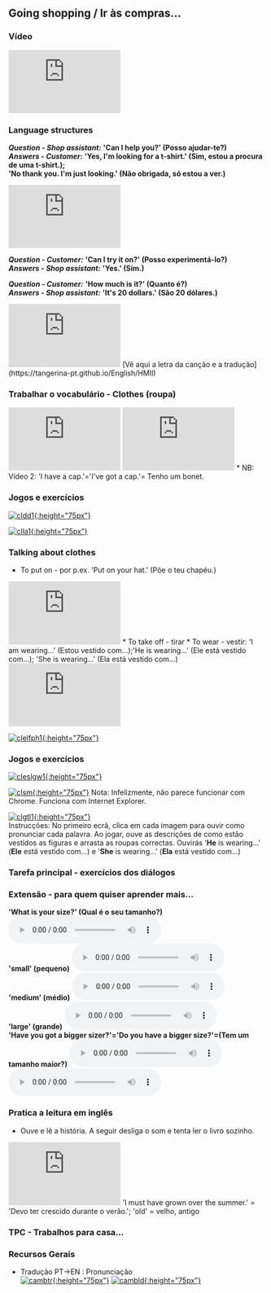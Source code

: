 ## Going shopping / Ir às compras...

### Vídeo 
<iframe width="220" height="124" src="https://www.youtube.com/embed/GiD96zZhunw" frameborder="0" allow="accelerometer; autoplay; encrypted-media; gyroscope; picture-in-picture" allowfullscreen></iframe>  

### Language structures

***Question - Shop assistant:*** **'Can I help you?' (Posso ajudar-te?)**  
***Answers - Customer:*** **'Yes, I'm looking for a t-shirt.' (Sim, estou a procura de uma t-shirt.);**   
**'No thank you. I'm just looking.' (Não obrigada, só estou a ver.)**  

<iframe width="220" height="124" src="https://www.youtube.com/embed/-qaHrzxuphU" frameborder="0" allow="accelerometer; autoplay; encrypted-media; gyroscope; picture-in-picture" allowfullscreen></iframe> 

***Question - Customer:*** **'Can I try it on?' (Posso experimentá-lo?)**  
***Answers - Shop assistant:*** **'Yes.' (Sim.)**  


***Question - Customer:*** **'How much is it?' (Quanto é?)**  
***Answers - Shop assistant:*** **'It's 20 dollars.' (São 20 dólares.)**  

<iframe width="220" height="124" src="https://www.youtube.com/embed/MLyFZyh7mM0" frameborder="0" allow="accelerometer; autoplay; encrypted-media; gyroscope; picture-in-picture" allowfullscreen></iframe>  
[Vê aqui a letra da canção e a tradução](https://tangerina-pt.github.io/English/HMII)  

### Trabalhar o vocabulário - Clothes (roupa) 

<iframe width="220" height="124" src="https://www.youtube.com/embed/taoCF1cKZSY" frameborder="0" allow="accelerometer; autoplay; encrypted-media; gyroscope; picture-in-picture" allowfullscreen></iframe>  <iframe width="220" height="124" src="https://www.youtube.com/embed/jNg3KuUFkxU" frameborder="0" allow="accelerometer; autoplay; encrypted-media; gyroscope; picture-in-picture" allowfullscreen></iframe>  
* NB: Vídeo 2: 'I have a cap.'='I've got a cap.'= Tenho um bonet.

### Jogos e exercícios

[![cldd1](https://1blockatatime.github.io/English/images/cldd1.PNG){:height="75px"}](https://www.digitaldialects.com/English/Clothes.htm)   

[![clla1](https://1blockatatime.github.io/English/images/clla1.PNG){:height="75px"}](https://learningapps.org/10043443)   



### Talking about clothes

* To put on - por p.ex. 'Put on your hat.' (Põe o teu chapéu.)  
<iframe width="220" height="124" src="https://www.youtube.com/embed/-jBfb33_KHU" frameborder="0" allow="accelerometer; autoplay; encrypted-media; gyroscope; picture-in-picture" allowfullscreen></iframe>  
* To take off - tirar  
* To wear - vestir: 'I am wearing...' (Estou vestido com...);'He is wearing...' (Ele está vestido com...); 'She is wearing...' (Ela está vestido com...)  
<iframe width="220" height="124" src="https://www.youtube.com/embed/_Y_fNXEu0tA" frameborder="0" allow="accelerometer; autoplay; encrypted-media; gyroscope; picture-in-picture" allowfullscreen></iframe>  

[![clelfph1](https://1blockatatime.github.io/English/images/clelfph1.PNG){:height="75px"}](https://en.islcollective.com/video-lessons/clothes-im-wearing)   

### Jogos e exercícios

[![cleslgw1](https://1blockatatime.github.io/English/images/cleslgw1.PNG){:height="75px"}](http://www.eslgamesworld.com/members/games/vocabulary/memoryaudio/clothes%20and%20color/index.html)   

[![clsm](https://1blockatatime.github.io/English/images/clsm.PNG){:height="75px"}](https://www.freddiesville.com/games/clothes-sentence-monkey-game/) Nota: Infelizmente, não parece funcionar com Chrome. Funciona com Internet Explorer.     

[![clgtl1](https://1blockatatime.github.io/English/images/clgtl1.PNG){:height="75px"}](https://www.gamestolearnenglish.com/clothes-game/)  
Instrucções: No primeiro ecrã, clica em cada imagem para ouvir como pronunciar cada palavra. Ao jogar, ouve as descrições de como estão vestidos as figuras e arrasta as roupas correctas. Ouvirás '**He** is wearing...' (**Ele** está vestido com...) e '**She** is wearing...' (**Ela** está vestido com...)    

### Tarefa principal - exercícios dos diálogos



### Extensão - para quem quiser aprender mais...

**'What is your size?' (Qual é o seu tamanho?)** <audio src="https://1blockatatime.github.io/English/audio/whatsize.mp3" controls preload></audio>   
**'small' (pequeno)** <audio src="https://1blockatatime.github.io/English/audio/small.mp3" controls preload></audio>    
**'medium' (médio)** <audio src="https://1blockatatime.github.io/English/audio/medium.mp3" controls preload></audio>      
**'large' (grande)** <audio src="https://1blockatatime.github.io/English/audio/large.mp3" controls preload></audio>    
**'Have you got a bigger sizer?'='Do you have a bigger size?'=(Tem um tamanho maior?)**
<audio src="https://1blockatatime.github.io/English/audio/gotbigger.mp3" controls preload></audio> <audio src="https://1blockatatime.github.io/English/audio/havebigger.mp3" controls preload></audio>    
   

### Pratica a leitura em inglês

* Ouve e lê a história. A seguir desliga o som e tenta ler o livro sozinho.  
<iframe width="220" height="124" src="https://www.youtube.com/embed/OLQ5soMUZqk" frameborder="0" allow="accelerometer; autoplay; encrypted-media; gyroscope; picture-in-picture" allowfullscreen></iframe>  
'I must have grown over the summer.' = 'Devo ter crescido durante o verão.'; 'old' = velho, antigo   

###  TPC - Trabalhos para casa...  


### Recursos Gerais  
* Tradução PT->EN  :  Pronunciação  
[![cambtr](https://1blockatatime.github.io/English/images/cambtr.PNG){:height="75px"}](https://dictionary.cambridge.org/translate/) [![cambld](https://1blockatatime.github.io/English/images/cambld.PNG){:height="75px"}](https://dictionary.cambridge.org/dictionary/learner-english/)  
